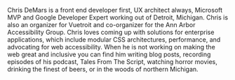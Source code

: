 Chris DeMars is a front end developer first, UX architect always, Microsoft MVP and Google Developer Expert working out of Detroit, Michigan. Chris is also an organizer for Vuetroit and co-organizer for the Ann Arbor Accessibility Group. Chris loves coming up with solutions for enterprise applications, which include modular CSS architectures, performance, and advocating for web accessibility. When he is not working on making the web great and inclusive you can find him writing blog posts, recording episodes of his podcast, Tales From The Script, watching horror movies, drinking the finest of beers, or in the woods of northern Michigan.
